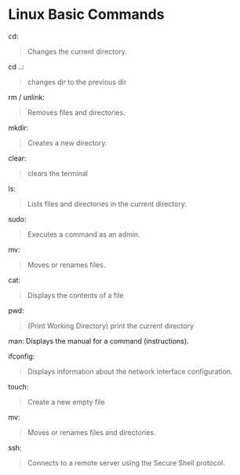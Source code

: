 # Linux Basic Commands

cd:
> Changes the current directory.

cd ..:
> changes dir to the previous dir

rm / unlink:
>  Removes files and directories.

mkdir: 
> Creates a new directory.

clear:
> clears the terminal

ls:
> Lists files and directories in the current directory.

sudo:
> Executes a command as an admin.

mv:
>  Moves or renames files.

cat:
> Displays the contents of a file

pwd:
> (Print Working Directory) print the current directory

man:
Displays the manual for a command (instructions).

ifconfig:
> Displays information about the network interface configuration.

touch:
> Create a new empty file

mv:
> Moves or renames files and directories.

ssh: 
> Connects to a remote server using the Secure Shell protocol.
